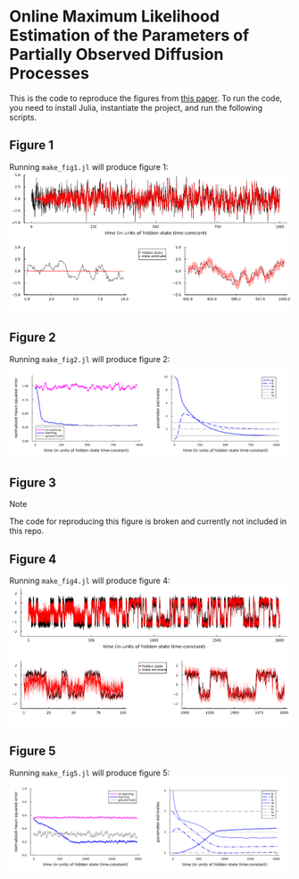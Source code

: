 # Online Maximum Likelihood Estimation of the Parameters of Partially Observed Diffusion Processes

This is the code to reproduce the figures from [this paper](https://ieeexplore.ieee.org/document/8528340).
To run the code, you need to install Julia, instantiate the project, and run the following scripts.

## Figure 1
Running `make_fig1.jl` will produce figure 1:
![](fig/fig1.png)

## Figure 2
Running `make_fig2.jl` will produce figure 2:
![](fig/fig2.png)

## Figure 3
> [!NOTE]  
> The code for reproducing this figure is broken and currently not included in this repo.

## Figure 4
Running `make_fig4.jl` will produce figure 4:
![](fig/fig4.png)

## Figure 5
Running `make_fig5.jl` will produce figure 5:
![](fig/fig5.png)
